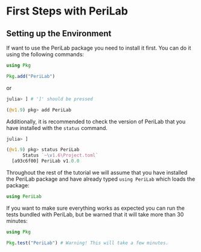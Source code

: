 # First Steps with PeriLab

## Setting up the Environment

If want to use the PeriLab package you need to install it first.
You can do it using the following commands:

```julia
using Pkg

Pkg.add("PeriLab")
```

or

```julia
julia> ] # ']' should be pressed

(@v1.9) pkg> add PeriLab
```
Additionally, it is recommended to check the version of PeriLab that
you have installed with the `status` command.

```julia
julia> ]

(@v1.9) pkg> status PeriLab
      Status `~\v1.6\Project.toml`
  [a93c6f00] PeriLab v1.0.0
```

Throughout the rest of the tutorial we will assume that you have installed the
PeriLab package and have already typed `using PeriLab` which loads the
package:

```julia
using PeriLab
```
If you want to make sure everything works as expected you can run the tests
bundled with PeriLab, but be warned that it will take more than 30
minutes:

```julia
using Pkg

Pkg.test("PeriLab") # Warning! This will take a few minutes.
```
